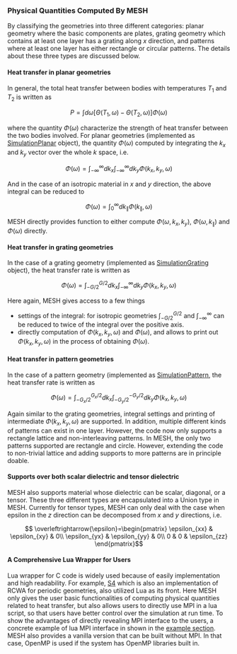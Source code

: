 ### Physical Quantities Computed By MESH

By classifying the geometries into three different categories: planar geometry where the basic components are plates, grating geometry which contains at least one layer has a grating along $x$ direction, and patterns where at least one layer has either rectangle or circular patterns. The details about these three types are discussed below.

#### Heat transfer in planar geometries

In general, the total heat transfer between bodies with temperatures $T_1$ and $T_2$ is written as

$$P=\int d\omega [\Theta(T_1, \omega)-\Theta(T_2,\omega)]\Phi(\omega)$$

where the quantity $\Phi(\omega)$ characterize the strength of heat transfer between the two bodies involved. For planar geometries (implemented as [SimulationPlanar](LuaAPI/planar.md) object),  the quantity $\Phi(\omega)$ computed by integrating the $k_x$ and $k_y$ vector over the whole $k$ space, i.e.

$$\Phi(\omega)=\int_{-\infty}^{\infty}dk_x\int_{-\infty}^{\infty}dk_y \Phi(k_x,k_y, \omega)$$

And in the case of an isotropic material in $x$ and $y$ direction, the above integral can be reduced to

$$\Phi(\omega)=\int_{0}^{\infty}dk_{\parallel} \Phi(k_{\parallel}, \omega)$$

MESH directly provides function to either compute $\Phi(\omega, k_x, k_y)$, $\Phi(\omega, k_{\parallel})$ and $\Phi(\omega)$ directly.

#### Heat transfer in grating geometries

In the case of a grating geometry (implemented as [SimulationGrating](LuaAPI/grating.md) object), the heat transfer rate is written as

$$\Phi(\omega)=\int_{-G/2}^{G/2}dk_x\int_{-\infty}^{\infty}dk_y \Phi(k_x,k_y, \omega)$$

Here again, MESH gives access to a few things

* settings of the integral: for isotropic geometries $\int_{-G/2}^{G/2}$ and  $\int_{-\infty}^{\infty}$ can be reduced to twice of the integral over the positive axis.
* directly computation of $\Phi(k_x,k_y, \omega)$ and $\Phi(\omega)$, and allows to print out $\Phi(k_x,k_y, \omega)$ in the process of obtaining $\Phi(\omega)$.

#### Heat transfer in pattern geometries

In the case of a pattern geometry (implemented as [SimulationPattern](LuaAPI/pattern.md), the heat transfer rate is written as

$$\Phi(\omega)=\int_{-G_x/2}^{G_x/2}dk_x\int_{-G_y/2}^{-G_y/2}dk_y \Phi(k_x,k_y, \omega)$$

Again similar to the grating geometries, integral settings and printing of intermediate $\Phi(k_x,k_y, \omega)$ are supported. In addition, multiple different kinds of patterns can exist in one layer. However, the code now only supports a rectangle lattice and non-interleaving patterns. In MESH, the only two patterns supported are rectangle and circle. However, extending the code to non-trivial lattice and adding supports to more patterns are in principle doable.

#### Supports over both scalar dielectric and tensor dielectric

MESH also supports material whose dielectric can be scalar, diagonal, or a tensor. These three different types are encapsulated into a Union type in MESH. Currently for tensor types, MESH can only deal with the case when epsilon in the $z$ direction can be decomposed from $x$ and $y$ directions, i.e.

$$ \overleftrightarrow{\epsilon}=\begin{pmatrix}
\epsilon_{xx} & \epsilon_{xy} & 0\\
\epsilon_{yx} & \epsilon_{yy} & 0\\
0 & 0 & \epsilon_{zz}
\end{pmatrix}$$

#### A Comprehensive Lua Wrapper for Users

Lua wrapper for C code is widely used because of easily implementation and high readability. For example, [S4](https://web.stanford.edu/group/fan/S4/) which is also an implementation of RCWA for periodic geometries, also utilized Lua as its front. Here MESH only gives the user basic functionalities of computing physical quantities related to heat transfer, but also allows users to directly use MPI in a lua script, so that users have better control over the simulation at run time. To show the advantages of directly revealing MPI interface to the users, a concrete example of lua MPI interface in shown in the [example section](Examples/MPI.md). MESH also provides a vanilla version that can be built without MPI. In that case, OpenMP is used if the system has OpenMP libraries built in.